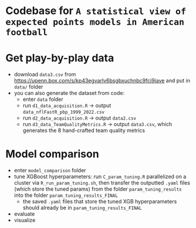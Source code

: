 
# Codebase for `A statistical view of expected points models in American football`

# Get play-by-play data
* download `data3.csv` from https://upenn.box.com/s/kp43egvarlv6bsgbxuchnbc9fcj9iave and put in `data/` folder
* you can also generate the dataset from code:
  * enter `data` folder
  * run `d1_data_acquisition.R` -> output `data_nflFastR_pbp_1999_2022.csv`
  * run `d2_data_acquisition.R` -> output `data2.csv`
  * run `d3_data_TeamQualityMetrics.R` -> output `data3.csv`, which generates the 8 hand-crafted team quality metrics 

# Model comparison
* enter `model_comparison` folder
* tune XGBoost hyperparameters: run `C_param_tuning.R` parallelized on a cluster via `R_run_param_tuning.sh`, then transfer the outputted `.yaml` files (which store the tuned params) from the folder `param_tuning_results` into the folder `param_tuning_results_FINAL`
  * the saved `.yaml` files that store the tuned XGB hyperparameters should already be in `param_tuning_results_FINAL`
* evaluate
* visualize

<!--
* evaluate EP models (prediction accuracy): run `eval_EP_models.R` (on a cluster via `run_eval_driveEP_models.sh`) -> output
 `FIXME`
* train and save models on the full dataset: `FIXME`
* for the catalytic modeling results on local machine: set params in `eval_EP_Header.R`, train in `eval_EP_TrainModels.R`, and eval in `eval_EP_EvalLosses.R` 
 

# Plots/visualizations
* enter `plotting` folder
* run `A_plot_EP.R` to visualize EP models
    * Before visualizing XGB models, need to train and save full XGBoost models via `model_comparison/train_full_models.R`; some of these models should already be saved in the Github
* run `A_plot_team_quality.R` to visualize our hand-crafted team quality metrics
* run `A_plot_selection_bias.R` to visualize selection bias induced by not adjusting for team quality
* run `A_plot_summary_stats.R` to visualize some data summary statistics
-->

